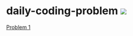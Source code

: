 # daily-coding-problem ![](https://api.travis-ci.org/evilz/daily-coding-problem.svg?branch=master)

[Problem 1](Problem1.fs)